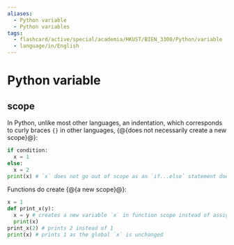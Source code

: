 ```yaml
---
aliases:
  - Python variable
  - Python variables
tags:
  - flashcard/active/special/academia/HKUST/BIEN_3300/Python/variable
  - language/in/English
---
```


# Python variable

## scope

In Python, unlike most other languages, an indentation, which corresponds to curly braces `{}` in other languages, {@{does not necessarily create a new scope}@}: <!--SR:!2025-10-26,16,290-->

```Python
if condition:
  x = 1
else:
  x = 2
print(x) # `x` does not go out of scope as an `if...else` statement does not create a scope in the first place
```

Functions do create {@{a new scope}@}: <!--SR:!2025-12-24,60,310-->

```Python
x = 1
def print_x(y):
  x = y # creates a new variable `x` in function scope instead of assigning to `x`
  print(x)
print_x(2) # prints 2 instead of 1
print(x) # prints 1 as the global `x` is unchanged
```
